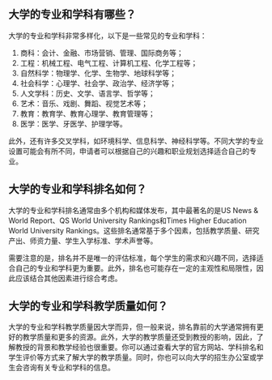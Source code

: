 ## 大学的专业和学科有哪些？
大学的专业和学科非常多样化，以下是一些常见的专业和学科：

1. 商科：会计、金融、市场营销、管理、国际商务等；
2. 工程：机械工程、电气工程、计算机工程、化学工程等；
3. 自然科学：物理学、化学、生物学、地球科学等；
4. 社会科学：心理学、社会学、政治学、经济学等；
5. 人文学科：历史、文学、语言学、哲学等；
6. 艺术：音乐、戏剧、舞蹈、视觉艺术等；
7. 教育：教育学、教育心理学、教育管理等；
8. 医学：医学、牙医学、护理学等。

此外，还有许多交叉学科，如环境科学、信息科学、神经科学等。不同大学的专业设置可能会有所不同，申请者可以根据自己的兴趣和职业规划选择适合自己的专业。
## 大学的专业和学科排名如何？
大学的专业和学科排名通常由多个机构和媒体发布，其中最著名的是US News & World Report、QS World University Rankings和Times Higher Education World University Rankings。这些排名通常基于多个因素，包括教学质量、研究产出、师资力量、学生入学标准、学术声誉等。

需要注意的是，排名并不是唯一的评估标准，每个学生的需求和兴趣不同，选择适合自己的专业和学科更为重要。此外，排名也可能存在一定的主观性和局限性，因此应该结合其他因素进行综合考虑。
## 大学的专业和学科教学质量如何？
大学的专业和学科教学质量因大学而异，但一般来说，排名靠前的大学通常拥有更好的教学质量和更多的资源。此外，大学的教学质量还受到教授的影响，因此，了解教授的背景和教学经验也很重要。你可以通过查看大学的官方网站、学科排名和学生评价等方式来了解大学的教学质量。同时，你也可以向大学的招生办公室或学生会咨询有关专业和学科的信息。
